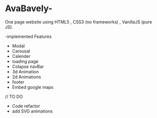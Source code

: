 # AvaBavely-
One page website using HTML5 , CSS3 (no frameworks) , VanillaJS (pure JS).

-implemented Features
* Modal
* Carousal
* Calender
* loading page
* Colapse navBar
* 3d Animation
* 2d Animations
* footer
* Embed google maps

//
TO DO 
* Code refactor
* add SVG animations
